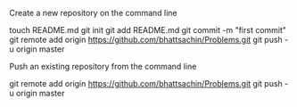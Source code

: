 Create a new repository on the command line

touch README.md
git init
git add README.md
git commit -m "first commit"
git remote add origin https://github.com/bhattsachin/Problems.git
git push -u origin master

Push an existing repository from the command line

git remote add origin https://github.com/bhattsachin/Problems.git
git push -u origin master

